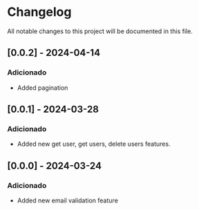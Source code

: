# Changelog

All notable changes to this project will be documented in this file.

## [0.0.2] - 2024-04-14

### Adicionado

- Added pagination

## [0.0.1] - 2024-03-28

### Adicionado

- Added new get user, get users, delete users features.

## [0.0.0] - 2024-03-24

### Adicionado

- Added new email validation feature
